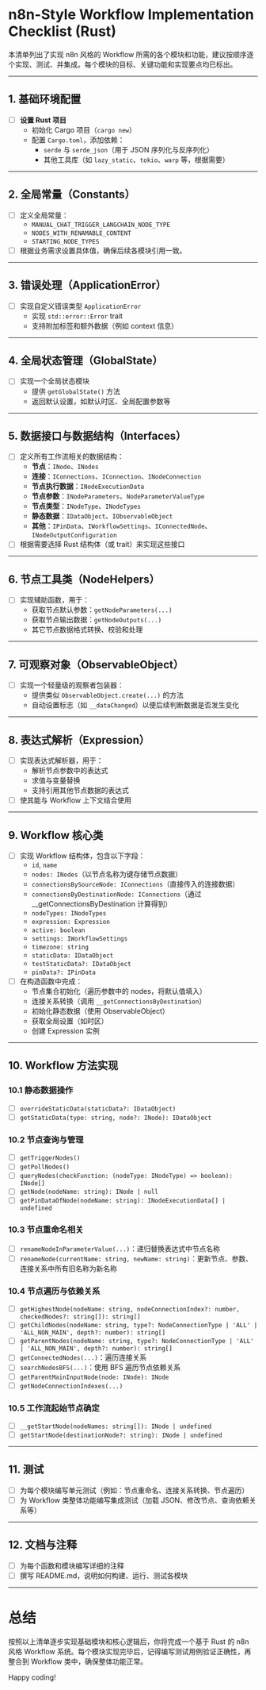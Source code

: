 # n8n-Style Workflow Implementation Checklist (Rust)

本清单列出了实现 n8n 风格的 Workflow 所需的各个模块和功能，建议按顺序逐个实现、测试、并集成。每个模块的目标、关键功能和实现要点均已标出。

---

## 1. 基础环境配置
- [ ] **设置 Rust 项目**
  - 初始化 Cargo 项目（`cargo new`）
  - 配置 `Cargo.toml`，添加依赖：
    - `serde` 与 `serde_json`（用于 JSON 序列化与反序列化）
    - 其他工具库（如 `lazy_static`、`tokio`、`warp` 等，根据需要）

---

## 2. 全局常量（Constants）
- [ ] 定义全局常量：
  - `MANUAL_CHAT_TRIGGER_LANGCHAIN_NODE_TYPE`
  - `NODES_WITH_RENAMABLE_CONTENT`
  - `STARTING_NODE_TYPES`
- [ ] 根据业务需求设置具体值，确保后续各模块引用一致。

---

## 3. 错误处理（ApplicationError）
- [ ] 实现自定义错误类型 `ApplicationError`
  - 实现 `std::error::Error` trait
  - 支持附加标签和额外数据（例如 context 信息）

---

## 4. 全局状态管理（GlobalState）
- [ ] 实现一个全局状态模块
  - 提供 `getGlobalState()` 方法
  - 返回默认设置，如默认时区、全局配置参数等

---

## 5. 数据接口与数据结构（Interfaces）
- [ ] 定义所有工作流相关的数据结构：
  - **节点**：`INode`、`INodes`
  - **连接**：`IConnections`、`IConnection`、`INodeConnection`
  - **节点执行数据**：`INodeExecutionData`
  - **节点参数**：`INodeParameters`、`NodeParameterValueType`
  - **节点类型**：`INodeType`、`INodeTypes`
  - **静态数据**：`IDataObject`、`IObservableObject`
  - **其他**：`IPinData`、`IWorkflowSettings`、`IConnectedNode`、`INodeOutputConfiguration`
- [ ] 根据需要选择 Rust 结构体（或 trait）来实现这些接口

---

## 6. 节点工具类（NodeHelpers）
- [ ] 实现辅助函数，用于：
  - 获取节点默认参数：`getNodeParameters(...)`
  - 获取节点输出数据：`getNodeOutputs(...)`
  - 其它节点数据格式转换、校验和处理

---

## 7. 可观察对象（ObservableObject）
- [ ] 实现一个轻量级的观察者包装器：
  - 提供类似 `ObservableObject.create(...)` 的方法
  - 自动设置标志（如 `__dataChanged`）以便后续判断数据是否发生变化

---

## 8. 表达式解析（Expression）
- [ ] 实现表达式解析器，用于：
  - 解析节点参数中的表达式
  - 求值与变量替换
  - 支持引用其他节点数据的表达式
- [ ] 使其能与 Workflow 上下文结合使用

---

## 9. Workflow 核心类
- [ ] 实现 Workflow 结构体，包含以下字段：
  - `id`, `name`
  - `nodes: INodes`（以节点名称为键存储节点数据）
  - `connectionsBySourceNode: IConnections`（直接传入的连接数据）
  - `connectionsByDestinationNode: IConnections`（通过 __getConnectionsByDestination 计算得到）
  - `nodeTypes: INodeTypes`
  - `expression: Expression`
  - `active: boolean`
  - `settings: IWorkflowSettings`
  - `timezone: string`
  - `staticData: IDataObject`
  - `testStaticData?: IDataObject`
  - `pinData?: IPinData`
- [ ] 在构造函数中完成：
  - 节点集合初始化（遍历参数中的 nodes，将默认值填入）
  - 连接关系转换（调用 `__getConnectionsByDestination`）
  - 初始化静态数据（使用 ObservableObject）
  - 获取全局设置（如时区）
  - 创建 Expression 实例

---

## 10. Workflow 方法实现
### 10.1 静态数据操作
- [ ] `overrideStaticData(staticData?: IDataObject)`
- [ ] `getStaticData(type: string, node?: INode): IDataObject`

### 10.2 节点查询与管理
- [ ] `getTriggerNodes()`
- [ ] `getPollNodes()`
- [ ] `queryNodes(checkFunction: (nodeType: INodeType) => boolean): INode[]`
- [ ] `getNode(nodeName: string): INode | null`
- [ ] `getPinDataOfNode(nodeName: string): INodeExecutionData[] | undefined`

### 10.3 节点重命名相关
- [ ] `renameNodeInParameterValue(...)`：递归替换表达式中节点名称
- [ ] `renameNode(currentName: string, newName: string)`：更新节点、参数、连接关系中所有旧名称为新名称

### 10.4 节点遍历与依赖关系
- [ ] `getHighestNode(nodeName: string, nodeConnectionIndex?: number, checkedNodes?: string[]): string[]`
- [ ] `getChildNodes(nodeName: string, type?: NodeConnectionType | 'ALL' | 'ALL_NON_MAIN', depth?: number): string[]`
- [ ] `getParentNodes(nodeName: string, type?: NodeConnectionType | 'ALL' | 'ALL_NON_MAIN', depth?: number): string[]`
- [ ] `getConnectedNodes(...)`：遍历连接关系
- [ ] `searchNodesBFS(...)`：使用 BFS 遍历节点依赖关系
- [ ] `getParentMainInputNode(node: INode): INode`
- [ ] `getNodeConnectionIndexes(...)`

### 10.5 工作流起始节点确定
- [ ] `__getStartNode(nodeNames: string[]): INode | undefined`
- [ ] `getStartNode(destinationNode?: string): INode | undefined`

---

## 11. 测试
- [ ] 为每个模块编写单元测试（例如：节点重命名、连接关系转换、节点遍历）
- [ ] 为 Workflow 类整体功能编写集成测试（加载 JSON、修改节点、查询依赖关系等）

---

## 12. 文档与注释
- [ ] 为每个函数和模块编写详细的注释
- [ ] 撰写 README.md，说明如何构建、运行、测试各模块

---

# 总结
按照以上清单逐步实现基础模块和核心逻辑后，你将完成一个基于 Rust 的 n8n 风格 Workflow 系统。每个模块实现完毕后，记得编写测试用例验证正确性，再整合到 Workflow 类中，确保整体功能正常。

Happy coding!  